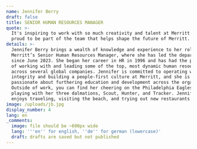 ```yaml
---
name: Jennifer Berry
draft: false
title: SENIOR HUMAN RESOURCES MANAGER
quote: >-
  It's inspiring to work with so much creativity and talent at Merritt. I am
  proud to be part of the team that helps shape the future of Merritt.
details: >-
  Jennifer Berry brings a wealth of knowledge and experience to her role as
  Merritt’s Senior Human Resources Manager, where she has led the department
  since June 2023. She began her career in HR in 1996 and has had the privilege
  of working with and leading some of the top, most dynamic human resource teams
  across several global companies. Jennifer is committed to operating with
  integrity and building a people-first culture at Merritt, and she is
  passionate about furthering education and development across the organization.
  Outside of work, you can find her cheering on the Philadelphia Eagles or
  playing with her three dalmations, Scout, Hunter, and Tracker. Jennifer also
  enjoys traveling, visiting the beach, and trying out new restaurants. 
image: /uploads/jb.jpg
display_number: 4
lang: en
_comments:
  image: file should be ~600px wide
  lang: '''en'' for english, ''de'' for german (lowercase)'
  draft: drafts are saved but not published
---
```

